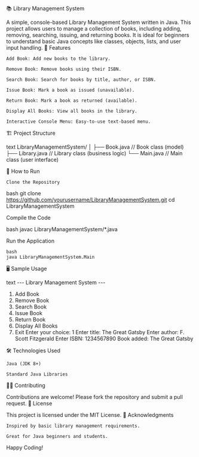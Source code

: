📚 Library Management System

A simple, console-based Library Management System written in Java. This project allows users to manage a collection of books, including adding, removing, searching, issuing, and returning books. It is ideal for beginners to understand basic Java concepts like classes, objects, lists, and user input handling.
🚀 Features

    Add Book: Add new books to the library.

    Remove Book: Remove books using their ISBN.

    Search Book: Search for books by title, author, or ISBN.

    Issue Book: Mark a book as issued (unavailable).

    Return Book: Mark a book as returned (available).

    Display All Books: View all books in the library.

    Interactive Console Menu: Easy-to-use text-based menu.

🏗️ Project Structure

text
LibraryManagementSystem/
│
├── Book.java      // Book class (model)
├── Library.java   // Library class (business logic)
└── Main.java      // Main class (user interface)

📝 How to Run

    Clone the Repository

bash
git clone https://github.com/yourusername/LibraryManagementSystem.git
cd LibraryManagementSystem

Compile the Code

bash
javac LibraryManagementSystem/*.java

Run the Application

    bash
    java LibraryManagementSystem.Main

🖥️ Sample Usage

text
--- Library Management System ---
1. Add Book
2. Remove Book
3. Search Book
4. Issue Book
5. Return Book
6. Display All Books
7. Exit
Enter your choice: 1
Enter title: The Great Gatsby
Enter author: F. Scott Fitzgerald
Enter ISBN: 1234567890
Book added: The Great Gatsby

🛠️ Technologies Used

    Java (JDK 8+)

    Standard Java Libraries

👨‍💻 Contributing

Contributions are welcome! Please fork the repository and submit a pull request.
📄 License

This project is licensed under the MIT License.
🙏 Acknowledgments

    Inspired by basic library management requirements.

    Great for Java beginners and students.

Happy Coding!
